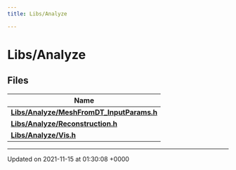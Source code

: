 ```yaml
---
title: Libs/Analyze

---
```


# Libs/Analyze



## Files

| Name           |
| -------------- |
| **[Libs/Analyze/MeshFromDT_InputParams.h](../Files/MeshFromDT__InputParams_8h.md#file-meshfromdt-inputparams.h)**  |
| **[Libs/Analyze/Reconstruction.h](../Files/Reconstruction_8h.md#file-reconstruction.h)**  |
| **[Libs/Analyze/Vis.h](../Files/Vis_8h.md#file-vis.h)**  |






-------------------------------

Updated on 2021-11-15 at 01:30:08 +0000
